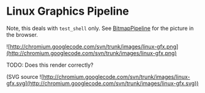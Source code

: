 # Linux Graphics Pipeline

Note, this deals with `test_shell` only. See
[BitmapPipeline](BitmapPipeline.md) for the picture in the browser.

![http://chromium.googlecode.com/svn/trunk/images/linux-gfx.png](http://chromium.googlecode.com/svn/trunk/images/linux-gfx.png)

TODO: Does this render correctly?

(SVG source ![http://chromium.googlecode.com/svn/trunk/images/linux-gfx.svg](http://chromium.googlecode.com/svn/trunk/images/linux-gfx.svg))
